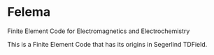 # Felema
 Finite Element Code for Electromagnetics and Electrochemistry

This is a Finite Element Code that has its origins in Segerlind TDField. 